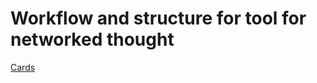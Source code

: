 # Workflow and structure for tool for networked thought

[Cards](Workflow%20and%20structure%20for%20tool%20for%20networked%20thou%209a8f9c7063af4838b9ef0bdec3388caa/Cards%202be92a68389844448bff50f38ab19676.csv)